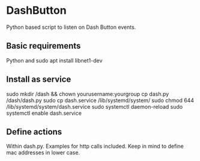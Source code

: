 # DashButton
Python based script to listen on Dash Button events.

## Basic requirements
Python and sudo apt install libnet1-dev

## Install as service
sudo mkdir /dash && chown yourusername:yourgroup 
cp dash.py /dash/dash.py
sudo cp dash.service /lib/systemd/system/
sudo chmod 644 /lib/systemd/system/dash.service
sudo systemctl daemon-reload
sudo systemctl enable dash.service

## Define actions
Within dash.py. Examples for http calls included.
Keep in mind to define mac addresses in lower case.
